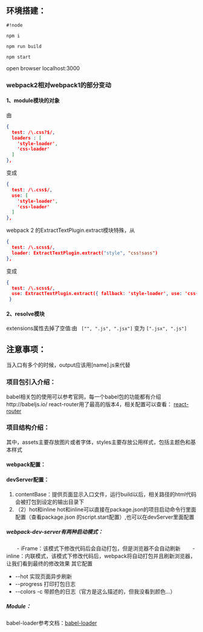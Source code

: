 环境搭建：
--------
```
#!node

npm i

npm run build

npm start
```
open browser localhost:3000


### webpack2相对webpack1的部分变动

#### 1、module模块的对象

由  
``` json
{
  test: /\.css?$/,
  loaders : [
    'style-loader',
    'css-loader'
  ]
},
  ```

变成
``` json
{
  test: /\.css$/,
  use: [
    'style-loader',
    'css-loader'
  ]
},
````
webpack 2 的ExtractTextPlugin.extract模块特殊，从
``` json
{ 
  test: /\.scss$/, 
  loader: ExtractTextPlugin.extract("style", "css!sass") 
},
 ````
变成
```` json
{ 
  test: /\.scss$/, 
  use: ExtractTextPlugin.extract({ fallback: 'style-loader', use: 'css-loader'})
 }  
 ````

#### 2、resolve模块 
extensions属性去掉了空值:由 `  ["", ".js", ".jsx"] ` 变为 `[".jsx", ".js"] `


## 注意事项：
当入口有多个的时候，output应该用[name].js来代替


### 项目包引入介绍：

babel相关包的使用可以参考官网，每一个babel包的功能都有介绍http://babeljs.io/
react-router用了最高的版本4，相关配置可以查看：
[react-router](https://github.com/ReactTraining/react-router/blob/master/packages/react-router/docs/guides/migrating.md)


### 项目结构介绍：

其中，assets主要存放图片或者字体，styles主要存放公用样式，包括主题色和基本样式

#### webpack配置：
#### devServer配置：
1. contentBase：提供页面显示入口文件，运行build以后，相关路径的html代码会被打包到设定的输出目录下
2. （2）hot和inline
   hot和inline可以直接在package.json的项目启动命令行里面配置（查看package.json 的script.start配置）,也可以在devServer里面配置

##### webpack-dev-server有两种启动模式：
　　- iFrame：该模式下修改代码后会自动打包，但是浏览器不会自动刷新
　　- inline：内联模式，该模式下修改代码后，webpack将自动打包并且刷新浏览器，让我们看到最终的修改效果
其它配置
   - --hot 实现页面异步刷新
   - --progress 打印打包日志
   - --colors -c 带颜色的日志（官方是这么描述的，但我没看到颜色...）

##### Module：
babel-loader参考文档：[babel-loader](https://github.com/babel/babel-loader)





